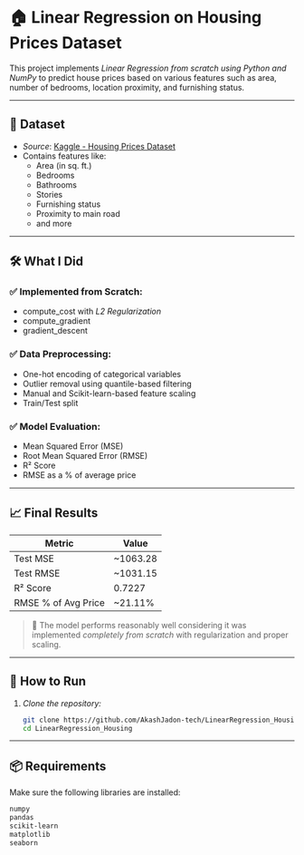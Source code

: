 # 🏠 Linear Regression on Housing Prices Dataset

This project implements *Linear Regression from scratch using Python and NumPy* to predict house prices based on various features such as area, number of bedrooms, location proximity, and furnishing status.

---

## 📌 Dataset

- *Source*: [Kaggle - Housing Prices Dataset](https://www.kaggle.com/datasets/yasserh/housing-prices-dataset)
- Contains features like:
  - Area (in sq. ft.)
  - Bedrooms
  - Bathrooms
  - Stories
  - Furnishing status
  - Proximity to main road
  - and more

---

## 🛠 What I Did

### ✅ Implemented from Scratch:
- compute_cost with *L2 Regularization*
- compute_gradient
- gradient_descent

### ✅ Data Preprocessing:
- One-hot encoding of categorical variables
- Outlier removal using quantile-based filtering
- Manual and Scikit-learn-based feature scaling
- Train/Test split

### ✅ Model Evaluation:
- Mean Squared Error (MSE)
- Root Mean Squared Error (RMSE)
- R² Score
- RMSE as a % of average price

---

## 📈 Final Results

| Metric               | Value      |
|----------------------|------------|
| Test MSE             | ~1063.28   |
| Test RMSE            | ~1031.15   |
| R² Score             | 0.7227     |
| RMSE % of Avg Price  | ~21.11%    |

> 📌 The model performs reasonably well considering it was implemented *completely from scratch* with regularization and proper scaling.

---

## 🚀 How to Run

1. *Clone the repository:*
   ```bash
   git clone https://github.com/AkashJadon-tech/LinearRegression_Housing.git
   cd LinearRegression_Housing
  ---

## 📦 Requirements

Make sure the following libraries are installed:

```bash
numpy
pandas
scikit-learn
matplotlib
seaborn

